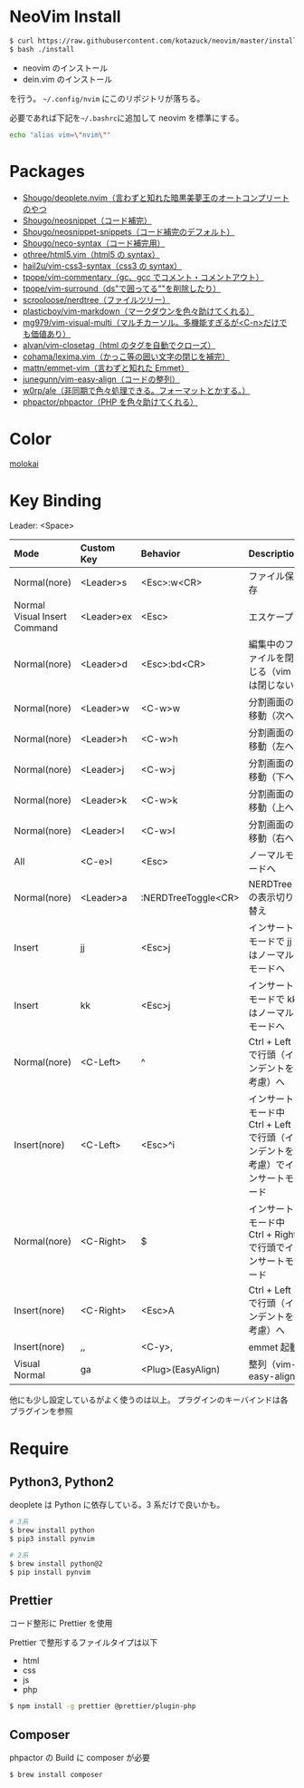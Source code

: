 # NeoVim Install

```sh
$ curl https://raw.githubusercontent.com/kotazuck/neovim/master/installer > install
$ bash ./install
```

- neovim のインストール
- dein.vim のインストール

を行う。
`~/.config/nvim`
にこのリポジトリが落ちる。

必要であれば下記を`~/.bashrc`に追加して neovim を標準にする。

```sh
echo "alias vim=\"nvim\""
```

# Packages

- [Shougo/deoplete.nvim（言わずと知れた暗黒美夢王のオートコンプリートのやつ](https://github.com/Shougo/deoplete.nvim)
- [Shougo/neosnippet（コード補完）](https://github.com/Shougo/neosnippet)
- [Shougo/neosnippet-snippets（コード補完のデフォルト）](https://github.com/Shougo/neosnippet-snippets)
- [Shougo/neco-syntax（コード補完用）](https://github.com/Shougo/neco-syntax)
- [othree/html5.vim（html5 の syntax）](https://github.com/othree/html5.vim)
- [hail2u/vim-css3-syntax（css3 の syntax）](https://github.com/hail2u/vim-css3-syntax)
- [tpope/vim-commentary（gc、gcc でコメント・コメントアウト）](https://github.com/tpope/vim-commentary)
- [tpope/vim-surround（ds"で囲ってる""を削除したり）](https://github.com/tpope/vim-surround)
- [scrooloose/nerdtree（ファイルツリー）](https://github.com/scrooloose/nerdtree)
- [plasticboy/vim-markdown（マークダウンを色々助けてくれる）](https://github.com/plasticboy/vim-markdown)
- [mg979/vim-visual-multi（マルチカーソル。多機能すぎるが\<C-n\>だけでも価値あり）](https://github.com/mg979/vim-visual-multi)
- [alvan/vim-closetag（html のタグを自動でクローズ）](https://github.com/alvan/vim-closetag)
- [cohama/lexima.vim（かっこ等の囲い文字の閉じを補完）](https://github.com/cohama/lexima.vim)
- [mattn/emmet-vim（言わずと知れた Emmet）](https://github.com/mattn/emmet-vim)
- [junegunn/vim-easy-align（コードの整列）](https://github.com/junegunn/vim-easy-align)
- [w0rp/ale（非同期で色々処理できる。フォーマットとかする。）](https://github.com/w0rp/ale)
- [phpactor/phpactor（PHP を色々助けてくれる）](https://github.com/phpactor/phpactor)

# Color

[molokai](https://github.com/tomasr/molokai)

# Key Binding

Leader: \<Space\>

| Mode                         | Custom Key   | Behavior              | Description                                                                 |
| :--------------------------- | :----------- | :-------------------- | :-------------------------------------------------------------------------- |
| Normal(nore)                 | \<Leader\>s  | \<Esc\>:w\<CR\>       | ファイル保存                                                                |
| Normal Visual Insert Command | \<Leader\>ex | \<Esc\>               | エスケープ                                                                  |
| Normal(nore)                 | \<Leader\>d  | \<Esc\>:bd\<CR\>      | 編集中のファイルを閉じる（vim は閉じない）                                  |
| Normal(nore)                 | \<Leader\>w  | \<C-w\>w              | 分割画面の移動（次へ）                                                      |
| Normal(nore)                 | \<Leader\>h  | \<C-w\>h              | 分割画面の移動（左へ）                                                      |
| Normal(nore)                 | \<Leader\>j  | \<C-w\>j              | 分割画面の移動（下へ）                                                      |
| Normal(nore)                 | \<Leader\>k  | \<C-w\>k              | 分割画面の移動（上へ）                                                      |
| Normal(nore)                 | \<Leader\>l  | \<C-w\>l              | 分割画面の移動（右へ）                                                      |
| All                          | \<C-e\>l     | \<Esc\>               | ノーマルモードへ                                                            |
| Normal(nore)                 | \<Leader\>a  | :NERDTreeToggle\<CR\> | NERDTree の表示切り替え                                                     |
| Insert                       | jj           | \<Esc\>j              | インサートモードで jj はノーマルモードへ                                    |
| Insert                       | kk           | \<Esc\>j              | インサートモードで kk はノーマルモードへ                                    |
| Normal(nore)                 | \<C-Left\>   | ^                     | Ctrl + Left で行頭（インデントを考慮）へ                                    |
| Insert(nore)                 | \<C-Left\>   | \<Esc\>^i             | インサートモード中 Ctrl + Left で行頭（インデントを考慮）でインサートモード |
| Normal(nore)                 | \<C-Right\>  | \$                    | インサートモード中 Ctrl + Right で行頭でインサートモード                    |
| Insert(nore)                 | \<C-Right\>  | \<Esc\>A              | Ctrl + Left で行頭（インデントを考慮）へ                                    |
| Insert(nore)                 | ,,           | \<C-y\>,              | emmet 起動                                                                  |
| Visual Normal                | ga           | \<Plug\>(EasyAlign)   | 整列（vim-easy-align)                                                       |

他にも少し設定しているがよく使うのは以上。
プラグインのキーバインドは各プラグインを参照

# Require

## Python3, Python2

deoplete は Python に依存している。3 系だけで良いかも。

```sh
# 3系
$ brew install python
$ pip3 install pynvim

# 2系
$ brew install python@2
$ pip install pynvim
```

## Prettier

コード整形に Prettier を使用

Prettier で整形するファイルタイプは以下

- html
- css
- js
- php

```sh
$ npm install -g prettier @prettier/plugin-php
```

## Composer

phpactor の Build に composer が必要

```sh
$ brew install composer
```
